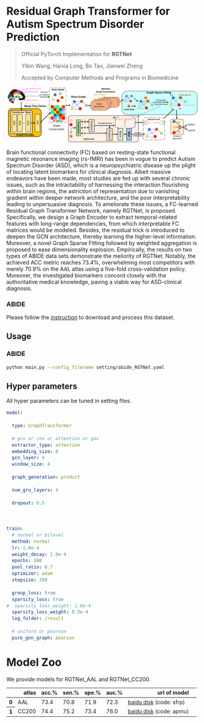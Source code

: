 # Residual Graph Transformer for Autism Spectrum Disorder Prediction
> Official PyTorch Implementation for **RGTNet**
> 
> Yibin Wang, Haixia Long, Bo Tao, Jianwei Zheng
> 
> Accepted by Computer Methods and Programs in Biomedicine
> 
![RGTNet](./RGTNet.png)

Brain functional connectivity (FC) based on resting-state functional magnetic resonance imaging (rs-fMRI) has been in vogue to predict Autism Spectrum Disorder (ASD), which is a neuropsychiatric disease up the plight of locating latent biomarkers for clinical diagnosis. Albeit massive endeavors have been made, most studies are fed up with several chronic issues, such as the intractability of harnessing the interaction flourishing within brain regions, the astriction of representation due to vanishing gradient within deeper network architecture, and the poor interpretability leading to unpersuasive diagnosis. To ameliorate these issues, a FC-learned Residual Graph Transformer Network, namely RGTNet, is proposed. Specifically, we design a Graph Encoder to extract temporal-related features with long-range dependencies, from which interpretable FC matrices would be modeled. Besides, the residual trick is introduced to deepen the GCN architecture, thereby learning the higher-level information. Moreover, a novel Graph Sparse Fitting followed by weighted aggregation is proposed to ease dimensionality explosion. Empirically, the results on two types of ABIDE data sets demonstrate the meliority of RGTNet. Notably, the achieved ACC metric reaches 73.4\%, overwhelming most competitors with merely 70.9\% on the AAL atlas using a five-fold cross-validation policy. Moreover, the investigated biomarkers concord closely with the authoritative medical knowledge, paving a viable way for ASD-clinical diagnosis.


### ABIDE

Please follow the [instruction](util/abide/readme.md) to download and process this dataset.

## Usage

### ABIDE 

```bash
python main.py --config_filename setting/abide_RGTNet.yaml
```

## Hyper parameters

All hyper parameters can be tuned in setting files.

```yaml
model:
  
  type: GraphTransformer

  # gru or cnn or attention or gau
  extractor_type: attention
  embedding_size: 8
  gcn_layer: 4
  window_size: 4

  graph_generation: product

  num_gru_layers: 4

  dropout: 0.5



train:
  # normal or bilevel 
  method: normal
  lr: 1.0e-4
  weight_decay: 1.0e-4
  epochs: 500
  pool_ratio: 0.7
  optimizer: adam
  stepsize: 200

  group_loss: true
  sparsity_loss: true
#  sparsity_loss_weight: 1.0e-4
  sparsity_loss_weight: 0.5e-4
  log_folder: /result
  
  # uniform or pearson
  pure_gnn_graph: pearson
```

# Model Zoo
We provide models for RGTNet_AAL and RGTNet_CC200.

<table>
  <thead>
    <tr style="text-align: right;">
      <th></th>
      <th>atlas</th>
      <th>acc.%</th>
      <th>sen.%</th>
      <th>spe.%</th>
      <th>auc.%</th>
      <th>url of model</th>
      <th></th>
    </tr>
  </thead>
  <tbody>
    <tr>
      <th>0</th>
      <td>AAL</td>
      <td>73.4</td>
      <td>70.8</td>
      <td>71.9</td>
      <td>72.3</td>
      <td><a href="https://pan.baidu.com/s/1k2xtr9OCdEiSFWrYJVXcww">baidu disk</a>&nbsp;(code: sfrp)</td>
      <td></td>
    </tr>
    <tr>
      <th>1</th>
      <td>CC200</td>
      <td>74.4</td>
      <td>75.2</td>
      <td>73.4</td>
      <td>76.0</td>
      <td><a href="https://pan.baidu.com/s/1QdI4EBKdg1IGS_XTMD9z4Q">baidu disk</a>&nbsp;(code: apmu)</td>
      <td></td>
    </tr>

  </tbody>
</table>

